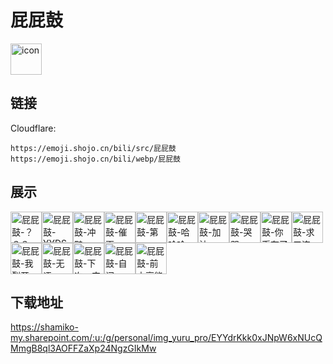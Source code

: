 # 屁屁鼓
<img src="https://emoji.shojo.cn/bili/src/屁屁鼓/icon.png" width="50" height="50" alt="icon">

## 链接
Cloudflare:
```
https://emoji.shojo.cn/bili/src/屁屁鼓
https://emoji.shojo.cn/bili/webp/屁屁鼓
```
## 展示
<img src="https://emoji.shojo.cn/bili/src/屁屁鼓/屁屁鼓-？？？.png" width="50" height="50" alt="屁屁鼓-？？？"><img src="https://emoji.shojo.cn/bili/src/屁屁鼓/屁屁鼓-YYDS.png" width="50" height="50" alt="屁屁鼓-YYDS"><img src="https://emoji.shojo.cn/bili/src/屁屁鼓/屁屁鼓-冲鸭.png" width="50" height="50" alt="屁屁鼓-冲鸭"><img src="https://emoji.shojo.cn/bili/src/屁屁鼓/屁屁鼓-催更.png" width="50" height="50" alt="屁屁鼓-催更"><img src="https://emoji.shojo.cn/bili/src/屁屁鼓/屁屁鼓-第一.png" width="50" height="50" alt="屁屁鼓-第一"><img src="https://emoji.shojo.cn/bili/src/屁屁鼓/屁屁鼓-哈哈哈.png" width="50" height="50" alt="屁屁鼓-哈哈哈"><img src="https://emoji.shojo.cn/bili/src/屁屁鼓/屁屁鼓-加油.png" width="50" height="50" alt="屁屁鼓-加油"><img src="https://emoji.shojo.cn/bili/src/屁屁鼓/屁屁鼓-哭哭.png" width="50" height="50" alt="屁屁鼓-哭哭"><img src="https://emoji.shojo.cn/bili/src/屁屁鼓/屁屁鼓-你币有了.png" width="50" height="50" alt="屁屁鼓-你币有了"><img src="https://emoji.shojo.cn/bili/src/屁屁鼓/屁屁鼓-求三连.png" width="50" height="50" alt="屁屁鼓-求三连"><img src="https://emoji.shojo.cn/bili/src/屁屁鼓/屁屁鼓-我裂开.png" width="50" height="50" alt="屁屁鼓-我裂开"><img src="https://emoji.shojo.cn/bili/src/屁屁鼓/屁屁鼓-无语.png" width="50" height="50" alt="屁屁鼓-无语"><img src="https://emoji.shojo.cn/bili/src/屁屁鼓/屁屁鼓-下次一定.png" width="50" height="50" alt="屁屁鼓-下次一定"><img src="https://emoji.shojo.cn/bili/src/屁屁鼓/屁屁鼓-自闭.png" width="50" height="50" alt="屁屁鼓-自闭"><img src="https://emoji.shojo.cn/bili/src/屁屁鼓/屁屁鼓-前方高能.png" width="50" height="50" alt="屁屁鼓-前方高能">

## 下载地址

https://shamiko-my.sharepoint.com/:u:/g/personal/img_yuru_pro/EYYdrKkk0xJNpW6xNUcQMmgB8ql3AOFFZaXp24NgzGIkMw